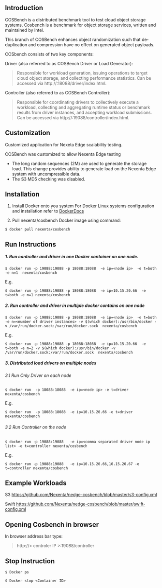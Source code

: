 
## Introduction 
COSBench is a distributed benchmark tool to test cloud object storage systems. Cosbench is a benchmark for object storage services, written and maintained by Intel.

This branch of COSBench enhances object randomization such that de-duplication and compression have no effect on generated object payloads.

COSbench consists of two key components: 

Driver (also referred to as COSBench Driver or Load Generator): 

>Responsible for workload generation, issuing operations to target cloud object storage, and collecting performance statistics. 
>Can be accessed via http://<driver-host>:18088/driver/index.html. 

Controller (also referred to as COSBench Controller):
 
>Responsible for coordinating drivers to collectively execute a workload, collecting and aggregating runtime status or benchmark results from driver instances, and accepting workload submissions. 
>Can be accessed via http://<controller-host>:19088/controller/index.html. 

## Customization 

 Customized application for Nexeta Edge scalability testing. 

COSBench was customized to allow Nexenta Edge testing
* The long random sequences (2M) are used to generate the storage load. This change provides ability to generate load on the Nexenta Edge system with uncompressible data.
* The S3 MD5 checking was disabled.

## Installation
1.	Install Docker onto you system
For Docker Linux systems configuration and installation refer to [DockerDocs]( https://docs.docker.com/engine/installation/)  

2.	Pull nexenta/cosbench  Docker image using command:

`$ docker pull nexenta/cosbench`

## Run Instructions

##### 1. Run controller and driver in one Docker container on one node.

`$ docker run -p 19088:19088 -p 18088:18088  -e ip=<node ip>  -e t=both -e n=1  nexenta/cosbench`

E.g.

`$ docker run -p 19088:19088 -p 18088:18088  -e ip=10.15.20.66  -e t=both -e n=1 nexenta/cosbench`

##### 2. Run controller and driver in multiple docker contains on one node

`$ docker run -p 19088:19088 -p 18088:18088  -e ip=<node ip>  -e t=both -e n=<number of driver instances> -v $(which docker):/usr/bin/docker -v /var/run/docker.sock:/var/run/docker.sock  nexenta/cosbench`

E.g.

`$ docker run -p 19088:19088 -p 18088:18088  -e ip=10.15.20.66  -e t=both -e n=2 -v $(which docker):/usr/bin/docker -v /var/run/docker.sock:/var/run/docker.sock  nexenta/cosbench`

##### 3. Distributed load drivers on multiple nodes
###### 3.1  Run Only Driver on each node

`$ docker run  -p 18088:18088  -e ip=<node ip> -e t=driver nexenta/cosbench`

E.g.

`$ docker run  -p 18088:18088  -e ip=10.15.20.66 -e t=driver nexenta/cosbench`

###### 3.2 Run Controller on the node 

`$ docker run -p 19088:19088   -e ip=<comma separated driver node ip list> -e t=controller nexenta/cosbench`

E.g.

`$ docker run -p 19088:19088   -e ip=10.15.20.66,10.15.20.67 -e t=controller nexenta/cosbench`

## Example Workloads 

S3 https://github.com/Nexenta/nedge-cosbench/blob/master/s3-config.xml

Swift https://github.com/Nexenta/nedge-cosbench/blob/master/swift-config.xml 

## Opening Cosbench in browser

 In browser address bar type: 

>http://< controler IP >:19088/controller

## Stop Instruction
`$ Docker ps`

`$ Docker stop <Container ID>`
